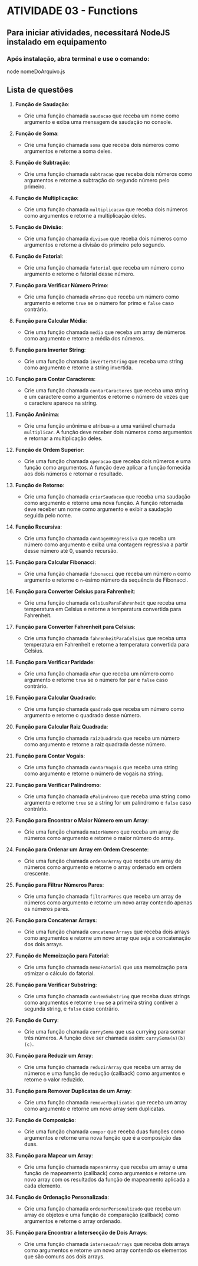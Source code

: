 # ATIVIDADE 03 - Functions

## Para iniciar atividades, necessitará NodeJS instalado em equipamento
### Após instalação, abra terminal e use o comando:

 node nomeDoArquivo.js

## Lista de questões

1. **Função de Saudação**:
   - Crie uma função chamada `saudacao` que receba um nome como argumento e exiba uma mensagem de saudação no console.

2. **Função de Soma**:
   - Crie uma função chamada `soma` que receba dois números como argumentos e retorne a soma deles.

3. **Função de Subtração**:
   - Crie uma função chamada `subtracao` que receba dois números como argumentos e retorne a subtração do segundo número pelo primeiro.

4. **Função de Multiplicação**:
   - Crie uma função chamada `multiplicacao` que receba dois números como argumentos e retorne a multiplicação deles.

5. **Função de Divisão**:
   - Crie uma função chamada `divisao` que receba dois números como argumentos e retorne a divisão do primeiro pelo segundo.

6. **Função de Fatorial**:
   - Crie uma função chamada `fatorial` que receba um número como argumento e retorne o fatorial desse número.

7. **Função para Verificar Número Primo**:
   - Crie uma função chamada `ePrimo` que receba um número como argumento e retorne `true` se o número for primo e `false` caso contrário.

8. **Função para Calcular Média**:
   - Crie uma função chamada `media` que receba um array de números como argumento e retorne a média dos números.

9. **Função para Inverter String**:
   - Crie uma função chamada `inverterString` que receba uma string como argumento e retorne a string invertida.

10. **Função para Contar Caracteres**:
    - Crie uma função chamada `contarCaracteres` que receba uma string e um caractere como argumentos e retorne o número de vezes que o caractere aparece na string.

11. **Função Anônima**:
    - Crie uma função anônima e atribua-a a uma variável chamada `multiplicar`. A função deve receber dois números como argumentos e retornar a multiplicação deles.

12. **Função de Ordem Superior**:
    - Crie uma função chamada `operacao` que receba dois números e uma função como argumentos. A função deve aplicar a função fornecida aos dois números e retornar o resultado.

13. **Função de Retorno**:
    - Crie uma função chamada `criarSaudacao` que receba uma saudação como argumento e retorne uma nova função. A função retornada deve receber um nome como argumento e exibir a saudação seguida pelo nome.

14. **Função Recursiva**:
    - Crie uma função chamada `contagemRegressiva` que receba um número como argumento e exiba uma contagem regressiva a partir desse número até 0, usando recursão.

15. **Função para Calcular Fibonacci**:
    - Crie uma função chamada `fibonacci` que receba um número `n` como argumento e retorne o `n`-ésimo número da sequência de Fibonacci.

16. **Função para Converter Celsius para Fahrenheit**:
    - Crie uma função chamada `celsiusParaFahrenheit` que receba uma temperatura em Celsius e retorne a temperatura convertida para Fahrenheit.

17. **Função para Converter Fahrenheit para Celsius**:
    - Crie uma função chamada `fahrenheitParaCelsius` que receba uma temperatura em Fahrenheit e retorne a temperatura convertida para Celsius.

18. **Função para Verificar Paridade**:
    - Crie uma função chamada `ePar` que receba um número como argumento e retorne `true` se o número for par e `false` caso contrário.

19. **Função para Calcular Quadrado**:
    - Crie uma função chamada `quadrado` que receba um número como argumento e retorne o quadrado desse número.

20. **Função para Calcular Raiz Quadrada**:
    - Crie uma função chamada `raizQuadrada` que receba um número como argumento e retorne a raiz quadrada desse número.

21. **Função para Contar Vogais**:
    - Crie uma função chamada `contarVogais` que receba uma string como argumento e retorne o número de vogais na string.

22. **Função para Verificar Palíndromo**:
    - Crie uma função chamada `ePalindromo` que receba uma string como argumento e retorne `true` se a string for um palíndromo e `false` caso contrário.

23. **Função para Encontrar o Maior Número em um Array**:
    - Crie uma função chamada `maiorNumero` que receba um array de números como argumento e retorne o maior número do array.

24. **Função para Ordenar um Array em Ordem Crescente**:
    - Crie uma função chamada `ordenarArray` que receba um array de números como argumento e retorne o array ordenado em ordem crescente.

25. **Função para Filtrar Números Pares**:
    - Crie uma função chamada `filtrarPares` que receba um array de números como argumento e retorne um novo array contendo apenas os números pares.

26. **Função para Concatenar Arrays**:
    - Crie uma função chamada `concatenarArrays` que receba dois arrays como argumentos e retorne um novo array que seja a concatenação dos dois arrays.

27. **Função de Memoização para Fatorial**:
    - Crie uma função chamada `memoFatorial` que usa memoização para otimizar o cálculo do fatorial.

28. **Função para Verificar Substring**:
    - Crie uma função chamada `contemSubstring` que receba duas strings como argumentos e retorne `true` se a primeira string contiver a segunda string, e `false` caso contrário.

29. **Função de Curry**:
    - Crie uma função chamada `currySoma` que usa currying para somar três números. A função deve ser chamada assim: `currySoma(a)(b)(c)`.

30. **Função para Reduzir um Array**:
    - Crie uma função chamada `reduzirArray` que receba um array de números e uma função de redução (callback) como argumentos e retorne o valor reduzido.

31. **Função para Remover Duplicatas de um Array**:
    - Crie uma função chamada `removerDuplicatas` que receba um array como argumento e retorne um novo array sem duplicatas.

32. **Função de Composição**:
    - Crie uma função chamada `compor` que receba duas funções como argumentos e retorne uma nova função que é a composição das duas.

33. **Função para Mapear um Array**:
    - Crie uma função chamada `mapearArray` que receba um array e uma função de mapeamento (callback) como argumentos e retorne um novo array com os resultados da função de mapeamento aplicada a cada elemento.

34. **Função de Ordenação Personalizada**:
    - Crie uma função chamada `ordenarPersonalizado` que receba um array de objetos e uma função de comparação (callback) como argumentos e retorne o array ordenado.

35. **Função para Encontrar a Intersecção de Dois Arrays**:
    - Crie uma função chamada `intersecaoArrays` que receba dois arrays como argumentos e retorne um novo array contendo os elementos que são comuns aos dois arrays.